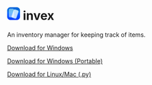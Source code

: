 # <img src="invex_ico.png" alt="Invex logo" style="width: 30px; height: 30px;"/> invex
An inventory manager for keeping track of items.

[Download for Windows](https://github.com/tripalc/invex/releases/download/v1/invex-win.bat)

[Download for Windows (Portable)](https://github.com/tripalc/invex/releases/download/v1/invex-portable.exe)

[Download for Linux/Mac (.py)](https://github.com/tripalc/invex/releases/download/v1/invex.py)

